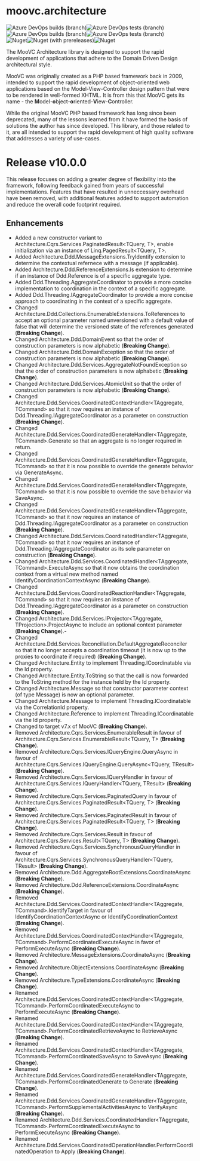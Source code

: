 # moovc.architecture

<img alt="Azure DevOps builds (branch)" src="https://img.shields.io/azure-devops/build/vmartinspaul/MooVC/3/master?label=master&style=plastic" /><img alt="Azure DevOps tests (branch)" src="https://img.shields.io/azure-devops/tests/vmartinspaul/MooVC/3/master?label=Tests%20%28master%29&style=plastic" /><BR /><img alt="Azure DevOps builds (branch)" src="https://img.shields.io/azure-devops/build/vmartinspaul/MooVC/3/develop?label=develop&style=plastic" /><img alt="Azure DevOps tests (branch)" src="https://img.shields.io/azure-devops/tests/vmartinspaul/MooVC/3/develop?label=Tests%20%28develop%29&style=plastic" /><BR /><img alt="Nuget" src="https://img.shields.io/nuget/v/moovc.architecture?style=plastic" /><img alt="Nuget (with prereleases)" src="https://img.shields.io/nuget/vpre/moovc.architecture?style=plastic" /><img alt="Nuget" src="https://img.shields.io/nuget/dt/moovc.architecture?style=plastic" />

The MooVC Architecture library is designed to support the rapid development of applications that adhere to the Domain Driven Design architectural style.

MooVC was originally created as a PHP based framework back in 2009, intended to support the rapid development of object-oriented web applications based on the Model-View-Controller design pattern that were to be rendered in well-formed XHTML.  It is from this that MooVC gets its name - the <b>M</b>odel-<b>o</b>bject-<b>o</b>riented-<b>V</b>iew-<b>C</b>ontroller.

While the original MooVC PHP based framework has long since been deprecated, many of the lessons learned from it have formed the basis of solutions the author has since developed.  This library, and those related to it, are all intended to support the rapid development of high quality software that addresses a variety of use-cases.

# Release v10.0.0

This release focuses on adding a greater degree of flexibility into the framework, following feedback gained from years of successful implementations.  Features that have resulted in unneccessary overhead have been removed, with additional features added to support automation and reduce the overall code footprint required.

## Enhancements

- Added a new constructor variant to Architecture.Cqrs.Services.PaginatedResult<TQuery, T>, enable initialization via an instance of Linq.PagedResult<TQuery, T>.
- Added Architecture.Ddd.MessageExtensions.TryIdentify extension to determine the contextual refernece with a message (if applicable).
- Added Architecture.Ddd.ReferenceExtensions.Is extension to determine if an instance of Ddd.Reference is of a specific aggregate type.
- Added Ddd.Threading.AggregateCoordinator to provide a more concise implementation to coordination in the context of a specific aggregate.
- Added Ddd.Threading.IAggregateCoordinator to provide a more concise approach to coordinating in the context of a specific aggregate.
- Changed Architecture.Ddd.Collections.EnumerableExtensions.ToReferences to accept an optional parameter named unversioned with a default value of false that will determine the versioned state of the references generated (**Breaking Change**).
- Changed Architecture.Ddd.DomainEvent<TAggregate> so that the order of construction parameters is now alphabetic (**Breaking Change**).
- Changed Architecture.Ddd.DomainException<TAggregate> so that the order of construction parameters is now alphabetic (**Breaking Change**).
- Changed Architecture.Ddd.Services.AggregateNotFoundException<TAggregate>  so that the order of construction parameters is now alphabetic (**Breaking Change**).
- Changed Architecture.Ddd.Services.AtomicUnit<T> so that the order of construction parameters is now alphabetic (**Breaking Change**).
- Changed Architecture.Ddd.Services.CoordinatedContextHandler<TAggregate, TCommand> so that it now requires an instance of Ddd.Threading.IAggregateCoordinator<TAggregate> as a parameter on construction (**Breaking Change**).
- Changed Architecture.Ddd.Services.CoordinatedGenerateHandler<TAggregate, TCommand>.Generate so that an aggregate is no longer required in return.
- Changed Architecture.Ddd.Services.CoordinatedGenerateHandler<TAggregate, TCommand> so that it is now possible to override the generate behavior via GenerateAsync.
- Changed Architecture.Ddd.Services.CoordinatedGenerateHandler<TAggregate, TCommand> so that it is now possible to override the save behavior via SaveAsync.
- Changed Architecture.Ddd.Services.CoordinatedGenerateHandler<TAggregate, TCommand> so that it now requires an instance of Ddd.Threading.IAggregateCoordinator<TAggregate> as a parameter on construction (**Breaking Change**).
- Changed Architecture.Ddd.Services.CoordinatedHandler<TAggregate, TCommand> so that it now requires an instance of Ddd.Threading.IAggregateCoordinator<TAggregate> as its sole parameter on construction (**Breaking Change**).
- Changed Architecture.Ddd.Services.CoordinatedHandler<TAggregate, TCommand>.ExecuteAsync so that it now obtains the coordination context from a virtual new method named IdentifyCoordinationContextAsync (**Breaking Change**).
- Changed Architecture.Ddd.Services.CoordinatedReactionHandler<TAggregate, TCommand> so that it now requires an instance of Ddd.Threading.IAggregateCoordinator<TAggregate> as a parameter on construction (**Breaking Change**).
- Changed Architecture.Ddd.Services.IProjector<TAggregate, TProjection>.ProjectAsync to include an optional context parameter (**Breaking Change**).- 
- Changed Architecture.Ddd.Services.Reconciliation.DefaultAggregateReconciler so that it no longer accepts a coordination timeout (it is now up to the proxies to coordinate if required) (**Breaking Change**).
- Changed Architecture.Entity<T> to implement Threading.ICoordinatable<T> via the Id property.
- Changed Architecture.Entity<T>.ToString so that the call is now forwarded to the ToString method for the instance held by the Id property.
- Changed Architecture.Message so that constructor parameter context (of type Message) is now an optional parameter.
- Changed Architecture.Message to implement Threading.ICoordinatable<Guid> via the CorrelationId property.
- Changed Architecture.Reference<T> to implement Threading.ICoordinatable<Guid> via the Id property.
- Changed to target v7.x of MooVC (**Breaking Change**).
- Removed Architecture.Cqrs.Services.EnumerableResult<T> in favour of Architecture.Cqrs.Services.EnumerableResult<TQuery, T> (**Breaking Change**).
- Removed Architecture.Cqrs.Services.IQueryEngine.QueryAsync<TResult> in favour of Architecture.Cqrs.Services.IQueryEngine.QueryAsync<TQuery, TResult>(**Breaking Change**).
- Removed Architecture.Cqrs.Services.IQueryHandler<TResult> in favour of Architecture.Cqrs.Services.IQueryHandler<TQuery, TResult> (**Breaking Change**).
- Removed Architecture.Cqrs.Services.PaginatedQuery in favour of Architecture.Cqrs.Services.PaginatedResult<TQuery, T> (**Breaking Change**).
- Removed Architecture.Cqrs.Services.PaginatedResult<T> in favour of Architecture.Cqrs.Services.PaginatedResult<TQuery, T> (**Breaking Change**).
- Removed Architecture.Cqrs.Services.Result<T> in favour of Architecture.Cqrs.Services.Result<TQuery, T> (**Breaking Change**).
- Removed Architecture.Cqrs.Services.SynchronousQueryHandler<TResult> in favour of Architecture.Cqrs.Services.SynchronousQueryHandler<TQuery, TResult> (**Breaking Change**).
- Removed Architecture.Ddd.AggregateRootExtensions.CoordinateAsync  (**Breaking Change**).
- Removed Architecture.Ddd.ReferenceExtensions.CoordinateAsync (**Breaking Change**).
- Removed Architecture.Ddd.Services.CoordinatedContextHandler<TAggregate, TCommand>.IdentifyTarget in favour of IdentifyCoordinationContextAsync or IdentifyCoordinationContext (**Breaking Change**).
- Removed Architecture.Ddd.Services.CoordinatedContextHandler<TAggregate, TCommand>.PerformCoordinatedExecuteAsync in favor of PerformExecuteAsync (**Breaking Change**).
- Removed Architecture.MessageExtensions.CoordinateAsync (**Breaking Change**).
- Removed Architecture.ObjectExtensions.CoordinateAsync (**Breaking Change**).
- Removed Architecture.TypeExtensions.CoordinateAsync (**Breaking Change**).
- Renamed Architecture.Ddd.Services.CoordinatedContextHandler<TAggregate, TCommand>.PerformCoordinatedExecuteAsync to PerformExecuteAsync (**Breaking Change**).
- Renamed Architecture.Ddd.Services.CoordinatedContextHandler<TAggregate, TCommand>.PerformCoordinatedRetrieveAsync to RetrieveAsync (**Breaking Change**).
- Renamed Architecture.Ddd.Services.CoordinatedContextHandler<TAggregate, TCommand>.PerformCoordinatedSaveAsync to SaveAsync (**Breaking Change**).
- Renamed Architecture.Ddd.Services.CoordinatedGenerateHandler<TAggregate, TCommand>.PerformCoordinatedGenerate to Generate (**Breaking Change**).
- Renamed Architecture.Ddd.Services.CoordinatedGenerateHandler<TAggregate, TCommand>.PerformSupplementalActivitiesAsync to VerifyAsync (**Breaking Change**).
- Renamed Architecture.Ddd.Services.CoordinatedHandler<TAggregate, TCommand>.PerformCoordinatedExecuteAsync to PerformExecuteAsync (**Breaking Change**).
- Renamed Architecture.Ddd.Services.CoordinatedOperationHandler.PerformCoordinatedOperation to Apply (**Breaking Change**).